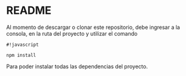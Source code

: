 # README #

Al momento de descargar o clonar este repositorio, debe ingresar a la consola, en la ruta del proyecto y utilizar el comando

```
#!javascript

npm install
```

Para poder instalar todas las dependencias del proyecto.
